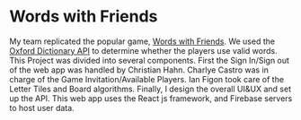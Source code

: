 # Words with Friends
My team replicated the popular game, [Words with Friends](https://en.wikipedia.org/wiki/Words_with_Friends). We used the [Oxford Dictionary API](https://developer.oxforddictionaries.com/) to determine whether the players use valid words. This Project was divided into several components. First the Sign In/Sign out of the web app was handled by Christian Hahn. Charlye Castro was in charge of the Game Invitation/Available Players. Ian Figon took care of the Letter Tiles and Board algorithms. Finally, I design the overall UI&UX and set up the API. This web app uses the React js framework, and Firebase servers to host user data.

